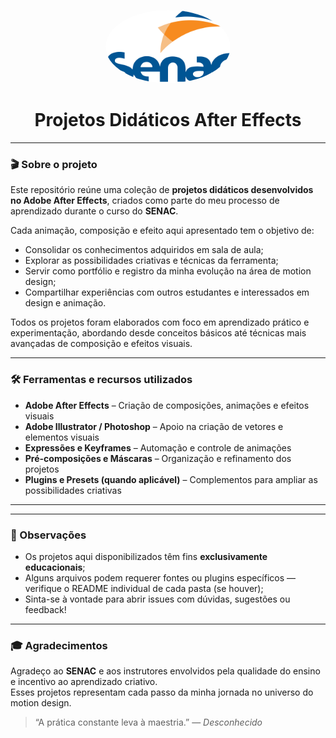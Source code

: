 <p align="center">
  <img src="assets/images/Senac.png" alt="Logo do Projeto Didático After Effects" width="200" style="border-radius: 100%;" />
</p>

<h1 align="center">Projetos Didáticos After Effects</h1>

---

### 🎬 Sobre o projeto

Este repositório reúne uma coleção de **projetos didáticos desenvolvidos no Adobe After Effects**, criados como parte do meu processo de aprendizado durante o curso do **SENAC**.

Cada animação, composição e efeito aqui apresentado tem o objetivo de:

- Consolidar os conhecimentos adquiridos em sala de aula;
- Explorar as possibilidades criativas e técnicas da ferramenta;
- Servir como portfólio e registro da minha evolução na área de motion design;
- Compartilhar experiências com outros estudantes e interessados em design e animação.

Todos os projetos foram elaborados com foco em aprendizado prático e experimentação, abordando desde conceitos básicos até técnicas mais avançadas de composição e efeitos visuais.

---

### 🛠️ Ferramentas e recursos utilizados

- **Adobe After Effects** – Criação de composições, animações e efeitos visuais  
- **Adobe Illustrator / Photoshop** – Apoio na criação de vetores e elementos visuais  
- **Expressões e Keyframes** – Automação e controle de animações  
- **Pré-composições e Máscaras** – Organização e refinamento dos projetos  
- **Plugins e Presets (quando aplicável)** – Complementos para ampliar as possibilidades criativas

---

---

### 📌 Observações

- Os projetos aqui disponibilizados têm fins **exclusivamente educacionais**;  
- Alguns arquivos podem requerer fontes ou plugins específicos — verifique o README individual de cada pasta (se houver);  
- Sinta-se à vontade para abrir issues com dúvidas, sugestões ou feedback!

---

### 🎓 Agradecimentos

Agradeço ao **SENAC** e aos instrutores envolvidos pela qualidade do ensino e incentivo ao aprendizado criativo.  
Esses projetos representam cada passo da minha jornada no universo do motion design.

> “A prática constante leva à maestria.” — *Desconhecido*
